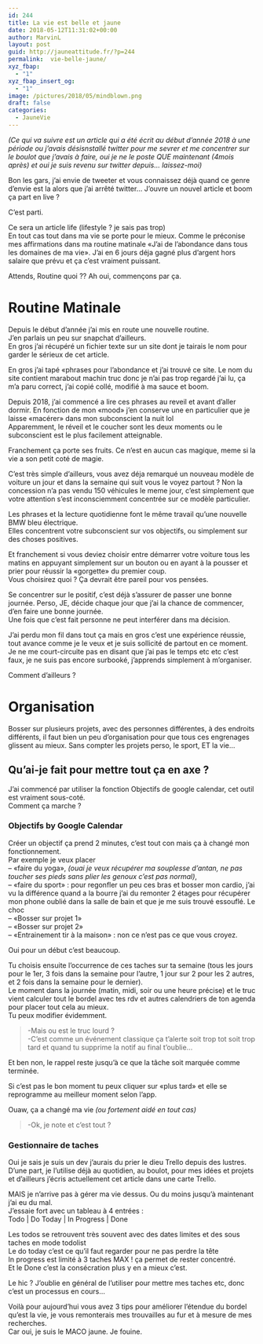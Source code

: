 ```yaml
---
id: 244
title: La vie est belle et jaune
date: 2018-05-12T11:31:02+00:00
author: MarvinL
layout: post
guid: http://jauneattitude.fr/?p=244
permalink:  vie-belle-jaune/
xyz_fbap:
  - "1"
xyz_fbap_insert_og:
  - "1"
image: /pictures/2018/05/mindblown.png
draft: false
categories:
  - JauneVie
---
```

<div class="current markeddown hide-on-edit js-card-desc js-show-with-desc" dir="auto">
  <p>
    <em>(Ce qui va suivre est un article qui a été écrit au début d&rsquo;année 2018 à une période ou j&rsquo;avais désisnstallé twitter pour me sevrer et me concentrer sur le boulot que j&rsquo;avais à faire, oui je ne le poste QUE maintenant (4mois après) et oui je suis revenu sur twitter depuis… laissez-moi)</em>
  </p>
  
  <p>
    Bon les gars, j&rsquo;ai envie de tweeter et vous connaissez déjà quand ce genre d&rsquo;envie est la alors que j&rsquo;ai arrêté twitter… J&rsquo;ouvre un nouvel article et boom ça part en live ?
  </p>
  
  <p>
    C&rsquo;est parti.
  </p>
  
  <p>
    Ce sera un article life (lifestyle ? je sais pas trop)<br /> En tout cas tout dans ma vie se porte pour le mieux. Comme le préconise mes affirmations dans ma routine matinale «J&rsquo;ai de l&rsquo;abondance dans tous les domaines de ma vie». J&rsquo;ai en 6 jours déja gagné plus d&rsquo;argent hors salaire que prévu et ça c&rsquo;est vraiment puissant.
  </p>
  
  <p>
    Attends, Routine quoi ?? Ah oui, commençons par ça.
  </p>
  
  <h1>
    Routine Matinale
  </h1>
  
  <p>
    Depuis le début d&rsquo;année j&rsquo;ai mis en route une nouvelle routine.<br /> J&rsquo;en parlais un peu sur snapchat d&rsquo;ailleurs.<br /> En gros j&rsquo;ai récupéré un fichier texte sur un site dont je tairais le nom pour garder le sérieux de cet article.
  </p>
  
  <p>
    En gros j&rsquo;ai tapé «phrases pour l&rsquo;abondance et j&rsquo;ai trouvé ce site. Le nom du site contient marabout machin truc donc je n&rsquo;ai pas trop regardé j&rsquo;ai lu, ça m&rsquo;a paru correct, j&rsquo;ai copié collé, modifié à ma sauce et boom.
  </p>
  
  <p>
    Depuis 2018, j&rsquo;ai commencé a lire ces phrases au reveil et avant d&rsquo;aller dormir. En fonction de mon «mood» j&rsquo;en conserve une en particulier que je laisse «macérer» dans mon subconscient la nuit lol<br /> Apparemment, le réveil et le coucher sont les deux moments ou le subconscient est le plus facilement atteignable.
  </p>
  
  <p>
    Franchement ça porte ses fruits. Ce n&rsquo;est en aucun cas magique, meme si la vie a son petit coté de magie.
  </p>
  
  <p>
    C&rsquo;est très simple d&rsquo;ailleurs, vous avez déja remarqué un nouveau modèle de voiture un jour et dans la semaine qui suit vous le voyez partout ? Non la concession n&rsquo;a pas vendu 150 véhicules le meme jour, c&rsquo;est simplement que votre attention s&rsquo;est inconsciemment concentrée sur ce modèle particulier.
  </p>
  
  <p>
    Les phrases et la lecture quotidienne font le même travail qu&rsquo;une nouvelle BMW bleu électrique.<br /> Elles concentrent votre subconscient sur vos objectifs, ou simplement sur des choses positives.
  </p>
  
  <p>
    Et franchement si vous deviez choisir entre démarrer votre voiture tous les matins en appuyant simplement sur un bouton ou en ayant à la pousser et prier pour réussir la «gorgette» du premier coup.<br /> Vous choisirez quoi ? Ça devrait être pareil pour vos pensées.
  </p>
  
  <p>
    Se concentrer sur le positif, c&rsquo;est déjà s&rsquo;assurer de passer une bonne journée. Perso, JE, décide chaque jour que j&rsquo;ai la chance de commencer, d&rsquo;en faire une bonne journée.<br /> Une fois que c&rsquo;est fait personne ne peut interférer dans ma décision.
  </p>
  
  <p>
    J&rsquo;ai perdu mon fil dans tout ça mais en gros c&rsquo;est une expérience réussie, tout avance comme je le veux et je suis sollicité de partout en ce moment. Je ne me court-circuite pas en disant que j&rsquo;ai pas le temps etc etc c&rsquo;est faux, je ne suis pas encore surbooké, j&rsquo;apprends simplement à m&rsquo;organiser.
  </p>
  
  <p>
    Comment d&rsquo;ailleurs ?
  </p>
  
  <h1>
    Organisation
  </h1>
  
  <p>
    Bosser sur plusieurs projets, avec des personnes différentes, à des endroits différents, il faut bien un peu d&rsquo;organisation pour que tous ces engrenages glissent au mieux. Sans compter les projets perso, le sport, ET la vie…
  </p>
  
  <h2>
    Qu&rsquo;ai-je fait pour mettre tout ça en axe ?
  </h2>
  
  <p>
    J&rsquo;ai commencé par utiliser la fonction Objectifs de google calendar, cet outil est vraiment sous-coté.<br /> Comment ça marche ?
  </p>
  
  <h3>
    Objectifs by Google Calendar
  </h3>
  
  <p>
    Créer un objectif ça prend 2 minutes, c&rsquo;est tout con mais ça à changé mon fonctionnement.<br /> Par exemple je veux placer<br /> &#8211; «faire du yoga», <em>(ouai je veux récupérer ma souplesse d&rsquo;antan, ne pas toucher ses pieds sans plier les genoux c&rsquo;est pas normal)</em>,<br /> &#8211; «faire du sport» : pour regonfler un peu ces bras et bosser mon cardio, j&rsquo;ai vu la différence quand a la bourre j&rsquo;ai du remonter 2 étages pour récupérer mon phone oublié dans la salle de bain et que je me suis trouvé essouflé. Le choc<br /> &#8211; «Bosser sur projet 1»<br /> &#8211; «Bosser sur projet 2»<br /> &#8211; «Entrainement tir à la maison» : non ce n&rsquo;est pas ce que vous croyez.
  </p>
  
  <p>
    Oui pour un début c&rsquo;est beaucoup.
  </p>
  
  <p>
    Tu choisis ensuite l’occurrence de ces taches sur ta semaine (tous les jours pour le 1er, 3 fois dans la semaine pour l&rsquo;autre, 1 jour sur 2 pour les 2 autres, et 2 fois dans la semaine pour le dernier).<br /> Le moment dans la journée (matin, midi, soir ou une heure précise) et le truc vient calculer tout le bordel avec tes rdv et autres calendriers de ton agenda pour placer tout cela au mieux.<br /> Tu peux modifier évidemment.
  </p>
  
  <blockquote>
    <p>
      -Mais ou est le truc lourd ?<br /> -C&rsquo;est comme un événement classique ça t&rsquo;alerte soit trop tot soit trop tard et quand tu supprime la notif au final t&rsquo;oublie…
    </p>
  </blockquote>
  
  <p>
    Et ben non, le rappel reste jusqu’à ce que la tâche soit marquée comme terminée.
  </p>
  
  <p>
    Si c&rsquo;est pas le bon moment tu peux cliquer sur «plus tard» et elle se reprogramme au meilleur moment selon l&rsquo;app.
  </p>
  
  <p>
    Ouaw, ça a changé ma vie <em>(ou fortement aidé en tout cas) </em>
  </p>
  
  <blockquote>
    <p>
      -Ok, je note et c&rsquo;est tout ?
    </p>
  </blockquote>
  
  <h3>
    Gestionnaire de taches
  </h3>
  
  <p>
    Oui je sais je suis un dev j&rsquo;aurais du prier le dieu Trello depuis des lustres.<br /> D&rsquo;une part, je l&rsquo;utilise déjà au quotidien, au boulot, pour mes idées et projets et d&rsquo;ailleurs j&rsquo;écris actuellement cet article dans une carte Trello.
  </p>
  
  <p>
    MAIS je n&rsquo;arrive pas à gérer ma vie dessus. Ou du moins jusqu’à maintenant j&rsquo;ai eu du mal.<br /> J&rsquo;essaie fort avec un tableau à 4 entrées :<br /> Todo | Do Today | In Progress | Done
  </p>
  
  <p>
    Les todos se retrouvent très souvent avec des dates limites et des sous taches en mode todolist<br /> Le do today c&rsquo;est ce qu&rsquo;il faut regarder pour ne pas perdre la tête<br /> In progress est limité à 3 taches MAX ! ça permet de rester concentré.<br /> Et le Done c&rsquo;est la consécration plus y en a mieux c&rsquo;est.
  </p>
  
  <p>
    Le hic ? J&rsquo;oublie en général de l&rsquo;utiliser pour mettre mes taches etc, donc c&rsquo;est un processus en cours…
  </p>
  
  <p>
    Voilà pour aujourd&rsquo;hui vous avez 3 tips pour améliorer l&rsquo;étendue du bordel qu&rsquo;est la vie, je vous remonterais mes trouvailles au fur et à mesure de mes recherches.<br /> Car oui, je suis le MACO jaune. Je fouine.
  </p>
</div>
